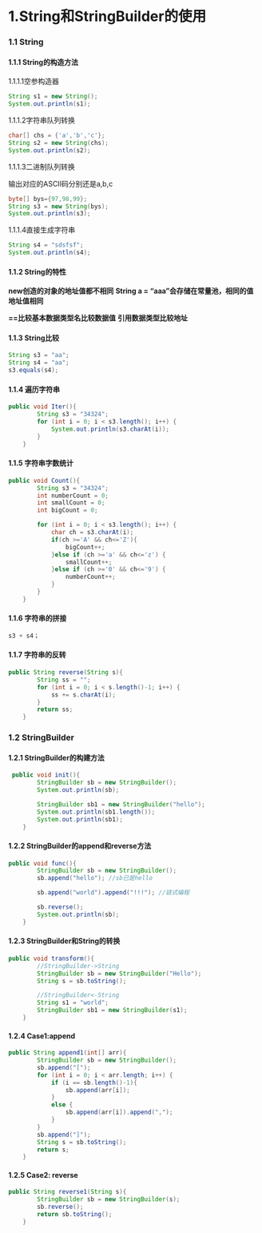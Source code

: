 # 1.String和StringBuilder的使用

### 1.1 String

#### 1.1.1 String的构造方法

1.1.1.1空参构造器

```java
String s1 = new String();
System.out.println(s1);
```

1.1.1.2字符串队列转换

```java
char[] chs = {'a','b','c'};
String s2 = new String(chs);
System.out.println(s2);
```

1.1.1.3二进制队列转换

输出对应的ASCII码分别还是a,b,c

```java
byte[] bys={97,98,99};
String s3 = new String(bys);
System.out.println(s3);
```

1.1.1.4直接生成字符串

```java
String s4 = "sdsfsf";
System.out.println(s4);
```

#### 1.1.2 String的特性

**new创造的对象的地址值都不相同**
**String a = “aaa”会存储在常量池，相同的值地址值相同**

**==比较基本数据类型名比较数据值**
      **引用数据类型比较地址**

#### 1.1.3 String比较

```java
String s3 = "aa";
String s4 = "aa";
s3.equals(s4);
```

#### 1.1.4 遍历字符串

```java
public void Iter(){
        String s3 = "34324";
        for (int i = 0; i < s3.length(); i++) {
            System.out.println(s3.charAt(i));
        }
    }
```

#### 1.1.5 字符串字数统计

```java
public void Count(){
        String s3 = "34324";
        int numberCount = 0;
        int smallCount = 0;
        int bigCount = 0;

        for (int i = 0; i < s3.length(); i++) {
            char ch = s3.charAt(i);
            if(ch >='A' && ch<='Z'){
                bigCount++;
            }else if (ch >='a' && ch<='z') {
                smallCount++;
            }else if (ch >='0' && ch<='9') {
                numberCount++;
            }
        }
    }
```

#### 1.1.6 字符串的拼接

```java
s3 + s4；
```

#### 1.1.7 字符串的反转

```java
public String reverse(String s){
        String ss = "";
        for (int i = 0; i < s.length()-1; i++) {
            ss += s.charAt(i);
        }
        return ss;
    }
```

### 1.2 StringBuilder

#### 1.2.1 StringBuilder的构建方法

```java
 public void init(){
        StringBuilder sb = new StringBuilder();
        System.out.println(sb);

        StringBuilder sb1 = new StringBuilder("hello");
        System.out.println(sb1.length());
        System.out.println(sb1);
    }
```

#### 1.2.2 StringBuilder的append和reverse方法

```java
public void func(){
        StringBuilder sb = new StringBuilder();
        sb.append("hello"); //sb已是hello

        sb.append("world").append("!!!"); //链式编程

        sb.reverse();
        System.out.println(sb);
    }
```

#### 1.2.3 StringBuilder和String的转换

```java
public void transform(){
        //StringBuilder->String
        StringBuilder sb = new StringBuilder("Hello");
        String s = sb.toString();

        //StringBuilder<-String
        String s1 = "world";
        StringBuilder sb1 = new StringBuilder(s1);
    }
```

#### 1.2.4 Case1:append

```java
public String append1(int[] arr){
        StringBuilder sb = new StringBuilder();
        sb.append("[");
        for (int i = 0; i < arr.length; i++) {
            if (i == sb.length()-1){
                sb.append(arr[i]);
            }
            else {
                sb.append(arr[i]).append(",");
            }
        }
        sb.append("]");
        String s = sb.toString();
        return s;
    }
```

#### 1.2.5 Case2: reverse

```java
public String reverse1(String s){
        StringBuilder sb = new StringBuilder(s);
        sb.reverse();
        return sb.toString();
    }
```




